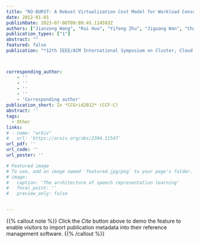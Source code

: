 ```yaml
---
title: "RO-BURST: A Robust Virtualization Cost Model for Workload Consolidation over Clouds"
date: 2012-01-01
publishDate: 2023-07-06T09:09:45.114593Z
authors: ["Jianzong Wang", "Rui Hua", "Yifeng Zhu", "Jiguang Wan", "Changsheng Xie", "Yanjun Chen"]
publication_types: ["1"]
abstract: ""
featured: false
publication: "*12th IEEE/ACM International Symposium on Cluster, Cloud and Grid Computing*"



corresponding_author:
    - ''
    - ''
    - ''
    - ''
    - 'Corresponding author'
publication_short: In *CCGrid2012* (CCF-C)
abstract: ''
tags:
  - Other
links:
# - name: "arXiv"
#   url: 'https://arxiv.org/abs/2304.11547'
url_pdf: ''
url_code: ''
url_poster: ''

# Featured image
# To use, add an image named `featured.jpg/png` to your page's folder.
# image:
#   caption: 'The architecture of speech representation learning'
#   focal_point: ''
#   preview_only: false


---
```


{{% callout note %}}
Click the _Cite_ button above to demo the feature to enable visitors to import publication metadata into their reference management software.
{{% /callout %}}



